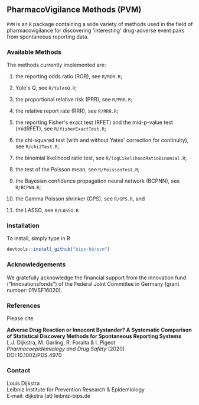 ## PharmacoVigilance Methods (PVM)

`PVM` is an `R` package containing a wide variety of methods used in the field of pharmacovigilance for discovering 'interesting' drug-adverse event pairs from spontaneous reporting data. 

### Available Methods

The methods currently implemented are: 

1. the reporting odds ratio (ROR), see `R/ROR.R`;

2. Yule's Q, see `R/YulesQ.R`;

3. the proportional relative risk (PRR), see `R/PRR.R`;

4. the relative report rate (RRR), see `R/RRR.R`;

5. the reporting Fisher's exact test (RFET) and the mid-p-value test (midRFET), see `R/fisherExactTest.R`;

6. the chi-squared test (with and without Yates' correction for continuity), see `R/chi2Test.R`; 

7. the binomial likelihood ratio test, see `R/logLikelihoodRatioBinomial.R`; 

8. the test of the Poisson mean, see `R/PoissonTest.R`;

9. the Bayesian confidence propagation neural network (BCPNN), see `R/BCPNN.R`;

10. the Gamma Poisson shrinker (GPS), see `R/GPS.R`, and 

11. the LASSO, see `R/LASSO.R`

### Installation 
To install, simply type in R

```R
devtools::install_github("bips-hb/pvm")
```

### Acknowledgements

We gratefully acknowledge the financial support from the innovation fund (“Innovationsfonds”) of the Federal Joint Committee in Germany (grant number: 01VSF16020).

### References

Please cite 

__Adverse Drug Reaction or Innocent Bystander? A Systematic Comparison of Statistical Discovery Methods for Spontaneous Reporting Systems__\
L.J. Dijkstra, M. Garling, R. Foraita & I. Pigeot\
*Pharmacoepidemiology and Drug Safety* (2020)\
DOI:10.1002/PDS.4970

### Contact

Louis Dijkstra\
Leibniz Institute for Prevention Research & Epidemiology  
E-mail: dijkstra (at) leibniz-bips.de